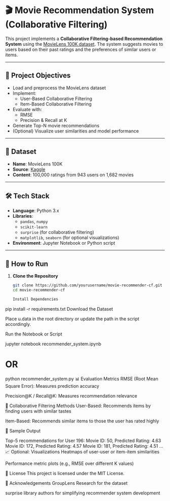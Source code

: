 # 🎬 Movie Recommendation System (Collaborative Filtering)

This project implements a **Collaborative Filtering-based Recommendation System** using the [MovieLens 100K dataset](https://www.kaggle.com/datasets/prajitdatta/movielens-100k-dataset). The system suggests movies to users based on their past ratings and the preferences of similar users or items.

---

## 📌 Project Objectives

- Load and preprocess the MovieLens dataset
- Implement:
  - User-Based Collaborative Filtering
  - Item-Based Collaborative Filtering
- Evaluate with:
  - RMSE
  - Precision & Recall at K
- Generate Top-N movie recommendations
- (Optional) Visualize user similarities and model performance

---

## 📁 Dataset

- **Name**: MovieLens 100K
- **Source**: [Kaggle](https://www.kaggle.com/datasets/prajitdatta/movielens-100k-dataset)
- **Content**: 100,000 ratings from 943 users on 1,682 movies

---

## 🛠️ Tech Stack

- **Language**: Python 3.x
- **Libraries**:
  - `pandas`, `numpy`
  - `scikit-learn`
  - `surprise` (for collaborative filtering)
  - `matplotlib`, `seaborn` (for optional visualizations)
- **Environment**: Jupyter Notebook or Python script

---

## 🚀 How to Run

1. **Clone the Repository**
   ```bash
   git clone https://github.com/yourusername/movie-recommender-cf.git
   cd movie-recommender-cf

   Install Dependencies


pip install -r requirements.txt
Download the Dataset

Place u.data in the root directory or update the path in the script accordingly.

Run the Notebook or Script

jupyter notebook recommender_system.ipynb
# OR
python recommender_system.py
📊 Evaluation Metrics
RMSE (Root Mean Square Error): Measures prediction accuracy

Precision@K / Recall@K: Measures recommendation relevance

🧠 Collaborative Filtering Methods
User-Based: Recommends items by finding users with similar tastes

Item-Based: Recommends similar items to those the user has rated highly

📌 Sample Output

Top-5 recommendations for User 196:
Movie ID: 50, Predicted Rating: 4.63
Movie ID: 172, Predicted Rating: 4.57
Movie ID: 181, Predicted Rating: 4.51
...
📈 Optional: Visualizations
Heatmaps of user-user or item-item similarities

Performance metric plots (e.g., RMSE over different K values)

📃 License
This project is licensed under the MIT License.

🙌 Acknowledgements
GroupLens Research for the dataset

surprise library authors for simplifying recommender system development
